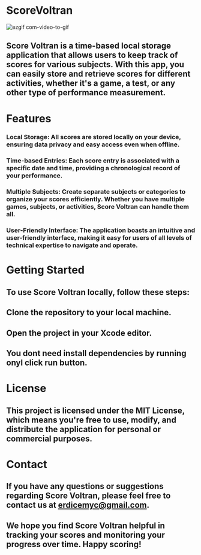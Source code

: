 # ScoreVoltran
![ezgif com-video-to-gif](https://github.com/erdicem/ScoreVoltran/assets/58256667/05359583-62a1-4089-8eb6-ee84babf51b9)

## Score Voltran is a time-based local storage application that allows users to keep track of scores for various subjects. With this app, you can easily store and retrieve scores for different activities, whether it's a game, a test, or any other type of performance measurement.

# Features
### Local Storage: All scores are stored locally on your device, ensuring data privacy and easy access even when offline.
### Time-based Entries: Each score entry is associated with a specific date and time, providing a chronological record of your performance.
### Multiple Subjects: Create separate subjects or categories to organize your scores efficiently. Whether you have multiple games, subjects, or activities, Score Voltran can handle them all.
### User-Friendly Interface: The application boasts an intuitive and user-friendly interface, making it easy for users of all levels of technical expertise to navigate and operate.

# Getting Started
## To use Score Voltran locally, follow these steps:

## Clone the repository to your local machine.
## Open the project in your  Xcode editor.
## You dont need install  dependencies by running onyl click run button. 

# License
## This project is licensed under the MIT License, which means you're free to use, modify, and distribute the application for personal or commercial purposes.

# Contact
## If you have any questions or suggestions regarding Score Voltran, please feel free to contact us at erdicemyc@gmail.com.

## We hope you find Score Voltran helpful in tracking your scores and monitoring your progress over time. Happy scoring!

